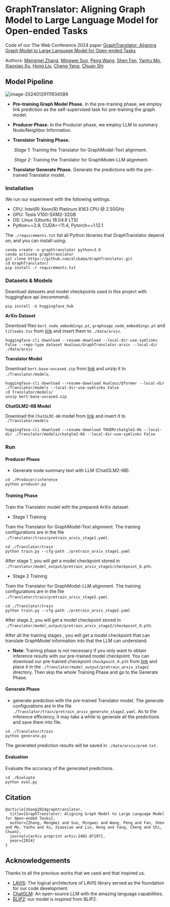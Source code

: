 # GraphTranslator: Aligning Graph Model to Large Language Model for Open-ended Tasks

Code of our The Web Conference 2024 paper
[GraphTranslator: Aligning Graph Model to Large Language Model for Open-ended Tasks](https://arxiv.org/pdf/2402.07197.pdf)

Authors: [Mengmei Zhang](https://scholar.google.com/citations?hl=en&user=8Qokm1IAAAAJ), [Mingwei Sun](https://github.com/smw1996), [Peng Wang](https://github.com/PaulWongDlut), [Shen Fan](https://www.findshine.com), [Yanhu Mo](https://github.com/guyuisland), [Xiaoxiao Xu](https://openreview.net/profile?id=~Xiaoxiao_Xu1), [Hong Liu](https://openreview.net/profile?id=~Hong_Liu10), [Cheng Yang](https://scholar.google.com/citations?user=OlLjVUcAAAAJ&hl=zh-CN), [Chuan Shi](http://www.shichuan.org/)

## Model Pipeline

![image-20240129111934589](./figure/model.jpg)

- **Pre-training Graph Model Phase.** In the pre-training phase, we employ link prediction as the self-supervised task for pre-training the graph model.

- **Producer Phase.** In the Producer phase, we employ LLM to summary Node/Neighbor Information.

- **Translator Training Phase.**

  ​	*Stage 1*: Training the Translator for GraphModel-Text alignment.

  ​	*Stage 2*: Training the Translator for GraphModel-LLM alignment.

- **Translator Generate Phase.** Generate the predictions with the pre-trained Translator model.

### Installation

We run our experiment with the following settings.

- CPU: Intel(R) Xeon(R) Platinum 8163 CPU @ 2.50GHz
- GPU: Tesla V100-SXM2-32GB
- OS: Linux (Ubuntu 18.04.6 LTS)
- Python==3.9, CUDA==11.4, Pytorch==1.12.1

The `./requirements.txt` list all Python libraries that GraphTranslator depend on, and you can install using:

```
conda create -n graphtranslator python=3.9
conda activate graphtranslator
git clone https://github.com/alibaba/GraphTranslator.git
cd GraphTranslator/
pip install -r requirements.txt
```

### Datasets & Models
  Download datasets and model checkpoints used in this project with huggingface api (recommend).

```
pip install -U huggingface_hub
```

**ArXiv Dataset**

Download files `bert_node_embeddings.pt`, `graphsage_node_embeddings.pt` and `titleabs.tsv` from [link](https://huggingface.co/datasets/Hualouz/GraphTranslator-arixv) and insert them to `./data/arxiv`.

```
huggingface-cli download --resume-download --local-dir-use-symlinks False --repo-type dataset Hualouz/GraphTranslator-arxiv --local-dir ./data/arxiv
```

**Translator Model**

Download `bert-base-uncased.zip` from [link](https://huggingface.co/Hualouz/Qformer/tree/main) and unzip it to `./Translator/models`.

```
huggingface-cli download --resume-download Hualouz/Qformer --local-dir ./Translator/models --local-dir-use-symlinks False
cd Translator/models/
unzip bert-base-uncased.zip
```

**ChatGLM2-6B Model**

Download the `ChatGLM2-6B` model from [link](https://huggingface.co/THUDM/chatglm2-6b) and insert it to `./Translator/models` 

```
huggingface-cli download --resume-download THUDM/chatglm2-6b --local-dir ./Translator/models/chatglm2-6b --local-dir-use-symlinks False
```

### Run

#### Producer Phase

- Generate node summary text with LLM (ChatGLM2-6B).

```
cd ./Producer/inference
python producer.py
```

#### Training Phase

Train the Translator model with the prepared ArXiv dataset.

- Stage 1 Training

Train the Translator for GraphModel-Text alignment. The training configurations are in the file `./Translator/train/pretrain_arxiv_stage1.yaml`.

```
cd ./Translator/train
python train.py --cfg-path ./pretrain_arxiv_stage1.yaml
```

After stage 1, you will get a model checkpoint stored in `./Translator/model_output/pretrain_arxiv_stage1/checkpoint_0.pth`.

- Stage 2 Training

Train the Translator for GraphModel-LLM alignment. The training configurations are in the file `./Translator/train/pretrain_arxiv_stage2.yaml`.

```
cd ./Translator/train
python train.py --cfg-path ./pretrain_arxiv_stage2.yaml
```

After stage 2, you will get a model checkpoint stored in `./Translator/model_output/pretrain_arxiv_stage2/checkpoint_0.pth`.

After all the training stages , you will get a model checkpoint that can translate GraphModel information into that the LLM can understand.

- **Note**: Training phase is not necessary if you only want to obtain inference results with our pre-trained model checkpoint. You can download our pre-trained checkpoint `checkpoint_0.pth` from [link](https://huggingface.co/Hualouz/Qformer/tree/main) and place it in the `./Translator/model_output/pretrain_arxiv_stage2` directory. Then skip the whole Training Phase and go to the Generate Phase.

#### Generate Phase

- generate prediction with the pre-trained Translator model. The generate configurations are in the file `./Translator/train/pretrain_arxiv_generate_stage2.yaml`. As to the inference efficiency, it may take a while to generate all the predictions and save them into file.

```
cd ./Translator/train
python generate.py
```

The generated prediction results will be saved in `./data/arxiv/pred.txt`.

#### Evaluation

Evaluate the accuracy of the generated predictions.

```
cd ./Evaluate
python eval.py
```

## Citation

```
@article{zhang2024graphtranslator,
  title={GraphTranslator: Aligning Graph Model to Large Language Model for Open-ended Tasks},
  author={Zhang, Mengmei and Sun, Mingwei and Wang, Peng and Fan, Shen and Mo, Yanhu and Xu, Xiaoxiao and Liu, Hong and Yang, Cheng and Shi, Chuan},
  journal={arXiv preprint arXiv:2402.07197},
  year={2024}
}
```

## Acknowledgements
Thanks to all the previous works that we used and that inspired us.

- [LAVIS](https://github.com/salesforce/LAVIS): The logical architecture of LAVIS library served as the foundation for our code development.
- [ChatGLM](https://github.com/THUDM/ChatGLM-6B): An open-source LLM with the amazing language capabilities.
- [BLIP2](https://arxiv.org/abs/2301.12597): our model is inspired from BLIP2.
